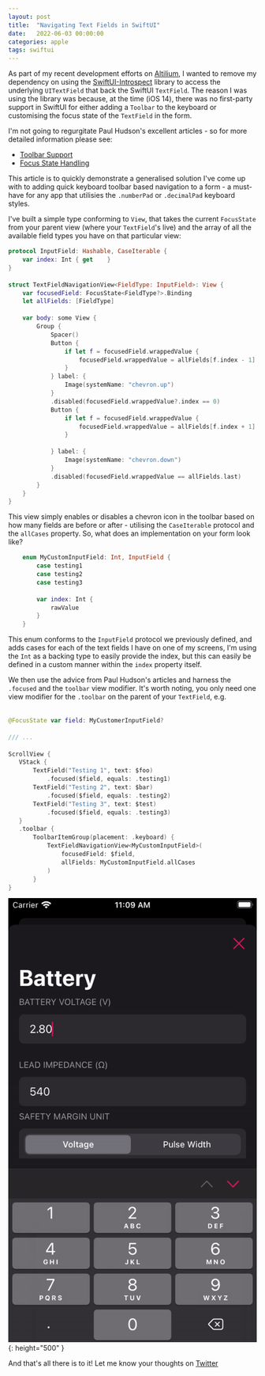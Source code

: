 ```yaml
---
layout: post
title:  "Navigating Text Fields in SwiftUI"
date:   2022-06-03 00:00:00
categories: apple
tags: swiftui
---
```


As part of my recent development efforts on [Altilium](https://apps.apple.com/gb/app/altilium/id1560227798), I wanted to remove my dependency on using the [SwiftUI-Introspect](https://github.com/siteline/SwiftUI-Introspect) library to access the underlying `UITextField` that back the SwiftUI `TextField`. The reason I was using the library was because, at the time (iOS 14), there was no first-party support in SwiftUI for either adding a `Toolbar` to the keyboard or customising the focus state of the `TextField` in the form.

I'm not going to regurgitate Paul Hudson's excellent articles - so for more detailed information please see:

* [Toolbar Support](https://www.hackingwithswift.com/quick-start/swiftui/how-to-add-a-toolbar-to-the-keyboard)
* [Focus State Handling](https://www.hackingwithswift.com/quick-start/swiftui/how-to-dismiss-the-keyboard-for-a-textfield)

This article is to quickly demonstrate a generalised solution I've come up with to adding quick keyboard toolbar based navigation to a form - a must-have for any app that utilisies the `.numberPad` or `.decimalPad` keyboard styles.

I've built a simple type conforming to `View`, that takes the current `FocusState` from your parent view (where your `TextField`'s live) and the array of all the available field types you have on that particular view:

```swift
protocol InputField: Hashable, CaseIterable {
    var index: Int { get    }
}

struct TextFieldNavigationView<FieldType: InputField>: View {
    var focusedField: FocusState<FieldType?>.Binding
    let allFields: [FieldType]
    
    var body: some View {
        Group {
            Spacer()
            Button {
                if let f = focusedField.wrappedValue {
                    focusedField.wrappedValue = allFields[f.index - 1]
                }
            } label: {
                Image(systemName: "chevron.up")
            }
            .disabled(focusedField.wrappedValue?.index == 0)
            Button {
                if let f = focusedField.wrappedValue {
                    focusedField.wrappedValue = allFields[f.index + 1]
                }
                
            } label: {
                Image(systemName: "chevron.down")
            }
            .disabled(focusedField.wrappedValue == allFields.last)
        }
    }
}
```

This view simply enables or disables a chevron icon in the toolbar based on how many fields are before or after - utilising the `CaseIterable` protocol and the `allCases` property. So, what does an implementation on your form look like?

```swift
    enum MyCustomInputField: Int, InputField {
        case testing1
        case testing2
        case testing3
        
        var index: Int {
            rawValue
        }
    }
 ```

 This enum conforms to the `InputField` protocol we previously defined, and adds cases for each of the text fields I have on one of my screens, I'm using the `Int` as a backing type to easily provide the index, but this can easily be defined in a custom manner within the `index` property itself.

 We then use the advice from Paul Hudson's articles and harness the `.focused` and the `toolbar` view modifier. It's worth noting, you only need one view modifier for the `.toolbar` on the parent of your `TextField`, e.g.

 ```swift
 
 @FocusState var field: MyCustomerInputField?

 /// ...

 ScrollView {
 	VStack {
		TextField("Testing 1", text: $foo)
			.focused($field, equals: .testing1)
		TextField("Testing 2", text: $bar)
			.focused($field, equals: .testing2)
		TextField("Testing 3", text: $test)
			.focused($field, equals: .testing3)
 	}
 	.toolbar {
		ToolbarItemGroup(placement: .keyboard) {
            TextFieldNavigationView<MyCustomInputField>(
            	focusedField: $field, 
				allFields: MyCustomInputField.allCases
			)
		}
 }

 ```

![SwiftUI Demo Video](/assets/swiftui-keyboard-demo.gif){: height="500" }

And that's all there is to it! Let me know your thoughts on [Twitter](https://twitter.com/timsearle_)
